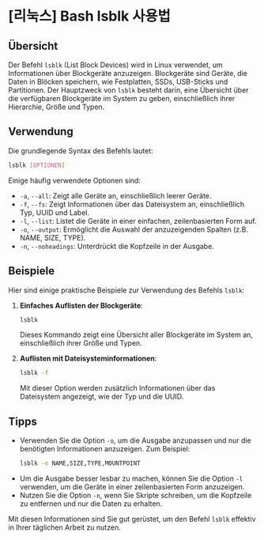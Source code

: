 # [리눅스] Bash lsblk 사용법

## Übersicht
Der Befehl `lsblk` (List Block Devices) wird in Linux verwendet, um Informationen über Blockgeräte anzuzeigen. Blockgeräte sind Geräte, die Daten in Blöcken speichern, wie Festplatten, SSDs, USB-Sticks und Partitionen. Der Hauptzweck von `lsblk` besteht darin, eine Übersicht über die verfügbaren Blockgeräte im System zu geben, einschließlich ihrer Hierarchie, Größe und Typen.

## Verwendung
Die grundlegende Syntax des Befehls lautet:

```bash
lsblk [OPTIONEN]
```

Einige häufig verwendete Optionen sind:

- `-a`, `--all`: Zeigt alle Geräte an, einschließlich leerer Geräte.
- `-f`, `--fs`: Zeigt Informationen über das Dateisystem an, einschließlich Typ, UUID und Label.
- `-l`, `--list`: Listet die Geräte in einer einfachen, zeilenbasierten Form auf.
- `-o`, `--output`: Ermöglicht die Auswahl der anzuzeigenden Spalten (z.B. NAME, SIZE, TYPE).
- `-n`, `--noheadings`: Unterdrückt die Kopfzeile in der Ausgabe.

## Beispiele
Hier sind einige praktische Beispiele zur Verwendung des Befehls `lsblk`:

1. **Einfaches Auflisten der Blockgeräte**:
   ```bash
   lsblk
   ```
   Dieses Kommando zeigt eine Übersicht aller Blockgeräte im System an, einschließlich ihrer Größe und Typen.

2. **Auflisten mit Dateisysteminformationen**:
   ```bash
   lsblk -f
   ```
   Mit dieser Option werden zusätzlich Informationen über das Dateisystem angezeigt, wie der Typ und die UUID.

## Tipps
- Verwenden Sie die Option `-o`, um die Ausgabe anzupassen und nur die benötigten Informationen anzuzeigen. Zum Beispiel:
  ```bash
  lsblk -o NAME,SIZE,TYPE,MOUNTPOINT
  ```
- Um die Ausgabe besser lesbar zu machen, können Sie die Option `-l` verwenden, um die Geräte in einer zeilenbasierten Form anzuzeigen.
- Nutzen Sie die Option `-n`, wenn Sie Skripte schreiben, um die Kopfzeile zu entfernen und nur die Daten zu erhalten.

Mit diesen Informationen sind Sie gut gerüstet, um den Befehl `lsblk` effektiv in Ihrer täglichen Arbeit zu nutzen.